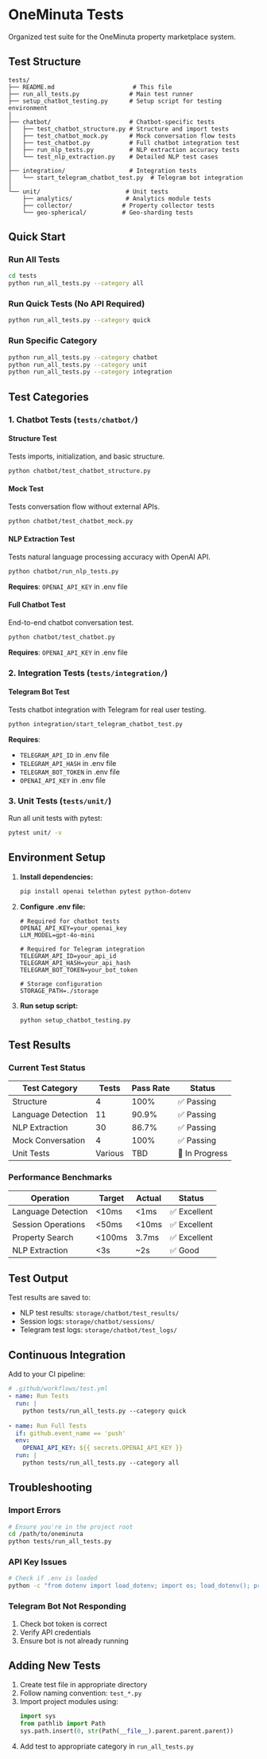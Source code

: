 # OneMinuta Tests

Organized test suite for the OneMinuta property marketplace system.

## Test Structure

```
tests/
├── README.md                      # This file
├── run_all_tests.py              # Main test runner
├── setup_chatbot_testing.py      # Setup script for testing environment
│
├── chatbot/                      # Chatbot-specific tests
│   ├── test_chatbot_structure.py # Structure and import tests
│   ├── test_chatbot_mock.py      # Mock conversation flow tests
│   ├── test_chatbot.py           # Full chatbot integration test
│   ├── run_nlp_tests.py          # NLP extraction accuracy tests
│   └── test_nlp_extraction.py    # Detailed NLP test cases
│
├── integration/                  # Integration tests
│   └── start_telegram_chatbot_test.py  # Telegram bot integration
│
└── unit/                        # Unit tests
    ├── analytics/               # Analytics module tests
    ├── collector/              # Property collector tests
    └── geo-spherical/          # Geo-sharding tests
```

## Quick Start

### Run All Tests
```bash
cd tests
python run_all_tests.py --category all
```

### Run Quick Tests (No API Required)
```bash
python run_all_tests.py --category quick
```

### Run Specific Category
```bash
python run_all_tests.py --category chatbot
python run_all_tests.py --category unit
python run_all_tests.py --category integration
```

## Test Categories

### 1. Chatbot Tests (`tests/chatbot/`)

#### Structure Test
Tests imports, initialization, and basic structure.
```bash
python chatbot/test_chatbot_structure.py
```

#### Mock Test
Tests conversation flow without external APIs.
```bash
python chatbot/test_chatbot_mock.py
```

#### NLP Extraction Test
Tests natural language processing accuracy with OpenAI API.
```bash
python chatbot/run_nlp_tests.py
```
**Requires**: `OPENAI_API_KEY` in .env file

#### Full Chatbot Test
End-to-end chatbot conversation test.
```bash
python chatbot/test_chatbot.py
```
**Requires**: `OPENAI_API_KEY` in .env file

### 2. Integration Tests (`tests/integration/`)

#### Telegram Bot Test
Tests chatbot integration with Telegram for real user testing.
```bash
python integration/start_telegram_chatbot_test.py
```
**Requires**: 
- `TELEGRAM_API_ID` in .env file
- `TELEGRAM_API_HASH` in .env file
- `TELEGRAM_BOT_TOKEN` in .env file
- `OPENAI_API_KEY` in .env file

### 3. Unit Tests (`tests/unit/`)

Run all unit tests with pytest:
```bash
pytest unit/ -v
```

## Environment Setup

1. **Install dependencies:**
   ```bash
   pip install openai telethon pytest python-dotenv
   ```

2. **Configure .env file:**
   ```env
   # Required for chatbot tests
   OPENAI_API_KEY=your_openai_key
   LLM_MODEL=gpt-4o-mini
   
   # Required for Telegram integration
   TELEGRAM_API_ID=your_api_id
   TELEGRAM_API_HASH=your_api_hash
   TELEGRAM_BOT_TOKEN=your_bot_token
   
   # Storage configuration
   STORAGE_PATH=./storage
   ```

3. **Run setup script:**
   ```bash
   python setup_chatbot_testing.py
   ```

## Test Results

### Current Test Status

| Test Category | Tests | Pass Rate | Status |
|--------------|-------|-----------|---------|
| Structure | 4 | 100% | ✅ Passing |
| Language Detection | 11 | 90.9% | ✅ Passing |
| NLP Extraction | 30 | 86.7% | ✅ Passing |
| Mock Conversation | 4 | 100% | ✅ Passing |
| Unit Tests | Various | TBD | 🔄 In Progress |

### Performance Benchmarks

| Operation | Target | Actual | Status |
|-----------|--------|--------|--------|
| Language Detection | <10ms | <1ms | ✅ Excellent |
| Session Operations | <50ms | <10ms | ✅ Excellent |
| Property Search | <100ms | 3.7ms | ✅ Excellent |
| NLP Extraction | <3s | ~2s | ✅ Good |

## Test Output

Test results are saved to:
- NLP test results: `storage/chatbot/test_results/`
- Session logs: `storage/chatbot/sessions/`
- Telegram test logs: `storage/chatbot/test_logs/`

## Continuous Integration

Add to your CI pipeline:
```yaml
# .github/workflows/test.yml
- name: Run Tests
  run: |
    python tests/run_all_tests.py --category quick
    
- name: Run Full Tests
  if: github.event_name == 'push'
  env:
    OPENAI_API_KEY: ${{ secrets.OPENAI_API_KEY }}
  run: |
    python tests/run_all_tests.py --category all
```

## Troubleshooting

### Import Errors
```bash
# Ensure you're in the project root
cd /path/to/oneminuta
python tests/run_all_tests.py
```

### API Key Issues
```bash
# Check if .env is loaded
python -c "from dotenv import load_dotenv; import os; load_dotenv(); print(os.getenv('OPENAI_API_KEY')[:20] if os.getenv('OPENAI_API_KEY') else 'Not found')"
```

### Telegram Bot Not Responding
1. Check bot token is correct
2. Verify API credentials
3. Ensure bot is not already running

## Adding New Tests

1. Create test file in appropriate directory
2. Follow naming convention: `test_*.py`
3. Import project modules using:
   ```python
   import sys
   from pathlib import Path
   sys.path.insert(0, str(Path(__file__).parent.parent.parent))
   ```
4. Add test to appropriate category in `run_all_tests.py`